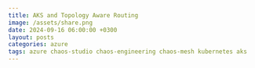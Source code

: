 ```yaml
---
title: AKS and Topology Aware Routing
image: /assets/share.png
date: 2024-09-16 06:00:00 +0300
layout: posts
categories: azure
tags: azure chaos-studio chaos-engineering chaos-mesh kubernetes aks
---
```


<!--
https://kubernetes.io/docs/concepts/services-networking/topology-aware-routing/
-->
